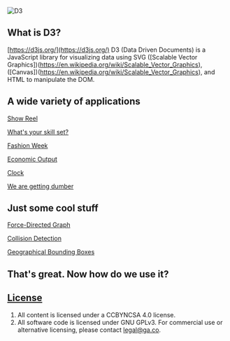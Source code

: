 
[logo]: https://raw.githubusercontent.com/d3/d3-logo/master/d3.png "D3"
![D3](https://s3.amazonaws.com/anna0312wdi/misc/d3logo.png "D3")


## What is D3?

[https://d3js.org/](https://d3js.org/)
D3 (Data Driven Documents) is a JavaScript library for visualizing data using
SVG ([Scalable Vector Graphics])(https://en.wikipedia.org/wiki/Scalable_Vector_Graphics), ([Canvas])(https://en.wikipedia.org/wiki/Scalable_Vector_Graphics), and HTML to manipulate the DOM. 




## A wide variety of applications


[Show Reel](https://bl.ocks.org/mbostock/1256572)

[What's your skill set?](http://bl.ocks.org/wizicer/f662a0b04425fc0f7489)

[Fashion Week](http://www.nytimes.com/newsgraphics/2013/09/13/fashion-week-editors-picks/index.html)

[Economic Output](https://archive.nytimes.com/www.nytimes.com/interactive/2013/04/08/business/global/asia-map.html)

[Clock](http://bl.ocks.org/mbostock/1096355)

[We are getting dumber](https://www.theguardian.com/world/interactive/2013/feb/12/state-of-the-union-reading-level)

## Just some cool stuff

[Force-Directed Graph](https://bl.ocks.org/mbostock/4062045)

[Collision Detection](https://bl.ocks.org/mbostock/3231298)

[Geographical Bounding Boxes](https://www.jasondavies.com/maps/bounds/)



## That's great. Now how do we use it?


## [License](LICENSE)

1.  All content is licensed under a CC­BY­NC­SA 4.0 license.
1.  All software code is licensed under GNU GPLv3. For commercial use or
    alternative licensing, please contact legal@ga.co.
